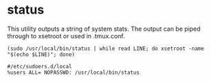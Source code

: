 # status

This utility outputs a string of system stats. The output can be piped through to xsetroot or used in .tmux.conf.

`(sudo /usr/local/bin/status | while read LINE; do xsetroot -name "$(echo $LINE)"; done)`

`#/etc/sudoers.d/local`\
`%users ALL= NOPASSWD: /usr/local/bin/status`
